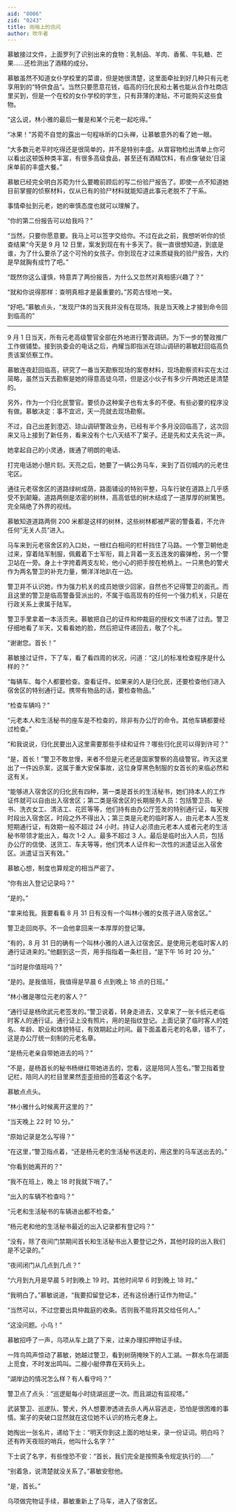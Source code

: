 ```yaml
---
aid: "0006"
zid: "0243"
title: 岗哨上的讯问
author: 吹牛者
---
```


慕敏接过文件，上面罗列了识别出来的食物：乳制品、羊肉、香蕉、牛轧糖、芒果……还检测出了酒精的成分。

慕敏虽然不知道女仆学校里的菜谱，但是她很清楚，这里面牵扯到好几种只有元老享用到的“特供食品”。当然只要愿意花钱，临高的归化民和土著也能从合作社商店里买到，但是一个在校的女仆学校的学生，只有菲薄的津贴，不可能购买这些食物。

“这么说，林小雅的最后一餐是和某个元老一起吃得。”

“冰果！”苏菀不自觉的露出一句程咏昕的口头禅，让慕敏意外的看了她一眼。

“大多数元老平时吃得还是很简单的，并不是特别丰盛。从胃容物检出清单上你可以看出这顿饭种类丰富，有很多高级食品，甚至还有酒精饮料，有点像‘破处’日滚床单前的丰盛大餐。”

慕敏已经完全明白苏菀为什么要瞻前顾后的写二份验尸报告了。即使一点不知道她目前掌握的侦察材料，仅从已有的验尸材料就能知道此事元老脱不了干系。

事情牵扯到元老，她的审慎态度也就可以理解了。

“你的第二份报告可以给我吗？”

“当然，只要你愿意要。我马上可以签字交给你。不过在此之前，我想听听你的侦查结果“今天是 9 月 12 日里，案发到现在有十多天了。我一直很想知道，到底是谁，为了什么要杀了这个可怜的女孩子。你到现在才过来质疑我的验尸报告，大约是早就胸有成竹了吧。”

“既然你这么谨慎，特意弄了两份报告，为什么又忽然对真相感兴趣了？”

“就和你说得那样：查明真相才是最重要的。”苏菀古怪地一笑。

“好吧。”慕敏点头，“发现尸体的当天我并没有在现场。我是当天晚上才接到命令回到临高的”

---

9 月 1 日当天，所有元老高级警官全部在外地进行警政调研。为下一步的警政推广工作做铺垫。接到执委会的电话之后，冉耀当即指派在琼山调研的慕敏赶回临高负责该案侦察工作。

慕敏连夜赶回临高，研究了一番当天勘察现场的案卷材料，现场勘察资料实在太过简略，虽然当天去勘察是她的得意高徒乌项，但是这小伙子有多少斤两她还是清楚的。

另外，作为一个归化民警官。要侦办这种案子也有太多的不便。有些必要的程序没有做。慕敏决定：事不宜迟，天一亮就去现场勘察。

不过，自己出差到澄迈、琼山调研警政业务，已经有半个多月没回临高了，这次回来又马上接到了新任务，看来没有个七八天结不了案子。还是先和丈夫先说一声。

她拿起自己的小灵通，拨通了明朗的电话、

打完电话她小憩片刻。天亮之后，她要了一辆公务马车，来到了百仞城内的元老住宅区。

通往元老宿舍区的道路绿树成荫，路面铺设的特别平整，马车行驶在道路上几乎感受不到颠簸。道路两侧是浓密的树林，高高低低的树木结成了一道厚厚的树篱笆。完全隔绝了外界的视线。

慕敏知道道路两侧 200 米都是这样的树林，这些树林都被严密的警备着，不允许任何“无关人员”进入。

马车来到元老宿舍区的入口处，一根红白相间的栏杆挡住了马路。一个警卫朝他走过来，穿着陆军制服，佩戴着下士军衔，肩上背着一支五连发的霰弹枪，另一个警卫站在一旁。身上十字挎着两支左轮，他小心的把手按在枪柄上。一只黑色的警犬作为两名警卫的补充力量，懒洋洋地趴在一边。

警卫并不认识她，作为强力机关的成员她很少回家，自然也不记得警卫的面孔。而且这里的警卫是临高警备营派出的，不属于临高现有的任何一个强力机关，只是在行政关系上隶属于陆军。

警卫手里拿着一本活页夹。慕敏把自己的证件和仲裁庭的授权文书递了过去。警卫仔细地看了半天，又看看她的脸，然后把证件递回去，敬了个礼。

“谢谢您。首长！”

慕敏接过证件，下了车，看了看四周的状况，问道：“这儿的标准检查程序是什么样的？”

“每辆车、每个人都要检查。查看证件。如果来的人是归化民，还要检查他们进入宿舍区的特别通行证。携带有物品的话，要检查物品。”

“检查车辆吗？”

“元老本人和生活秘书的座车是不检查的，除非有办公厅的命令。其他车辆都要经过检查。”

“和我说说，归化民要出入这里需要那些手续和证件？哪些归化民可以得到许可？”

“是，首长！”警卫不敢怠慢，来者不但是元老还是国家警察的高级警官。昨天这里出了一件凶杀案，这属于重大安保事故，这位身穿黑色制服的女首长的来临必然和这有关。

“能够进入宿舍区的归化民有四种，第一类是首长的生活秘书，她们持本人的工作证件就可以自由出入宿舍区；第二类是宿舍区的长期服务人员：包括警卫员、秘书、洗衣女工、清洁工、花匠等等，他们持有由办公厅签发的特别通行证，每天按时段出入宿舍区，时段之外不得出入；第三类是元老的临时客人，由元老本人签发短期通行证，有效期一般不超过 24 小时。持证人必须由元老本人或者元老的生活秘书带领才能出入，每次 1-2 人。最多不超过 3 人。最后是临时出入人员，包括办公厅的信使、送货工、车夫等等，他们凭本人证件和一次性的派遣证出入宿舍区。派遣证当天有效。”

慕敏心想，制度也算规定的相当严密了。

“你有出入登记记录吗？”

“是的。”

“拿来给我。我要看看 8 月 31 日有没有一个叫林小雅的女孩子进入宿舍区。”

警卫走回岗亭。不一会他拿回来一本厚厚的登记簿。

“有的，8 月 31 日的确有一个叫林小雅的人进入过宿舍区。是使用元老临时客人的通行证进来的。”他翻到这一页，用手指指着一条栏目，“是下午 16 时 20 分。”

“当时是你值班吗？”

“是的。是我值班，我值得是早晨 6 点到晚上 18 点的日班。”

“林小雅是哪位元老的客人？”

“通行证是杨欣武元老签发的。”警卫说着，转身走进去，又拿来了一张卡纸元老临时客人的通行证。通行证上没有照片，用的是指纹登记。上面记录了临时客人的姓名、年龄、职业和体貌特征，有效期起止时间。最下面盖着元老的名章，错不了，这是办公厅统一刻制的元老名章。

“是杨元老亲自带她进去的吗？”

“不是，是杨首长的秘书杨继红带她进去的，您看，这是陪同人签名。”警卫指着登记栏，陪同人的栏目里果然歪歪扭扭的签着这个名字。

慕敏点点头。

“林小雅什么时候离开这里的？”

“当天晚上 22 时 10 分。”

“原始记录是怎么写得？”

“在这里，”警卫指点着，“还是杨元老的生活秘书送走的，用这里的马车送出去的。”

“你看到她离开的？”

“我不在班上，晚上 18 时我就下哨了。”

“出入的车辆不检查吗？”

“元老和生活秘书的车辆进出都不检查。”

“杨元老和他的生活秘书最近的出入记录都有登记吗？”

“没有，除了夜间门禁期间首长和生活秘书出入要登记之外，其他时段的出入我们是不记录的。”

“夜间闭门从几点到几点？”

“六月到九月是早晨 5 时到晚上 19 时。其他时间早 6 时到晚上 18 时。”

“我明白了。”慕敏说道，“我要扣留登记本，还有这份通行证作为物证。”

“当然可以，不过您要出具仲裁庭的收条。否则我不能将其交给任何人。”

“这没问题。小乌！”

慕敏招呼了一声，乌项从车上跳了下来，过来办理扣押物证手续。

一阵鸟鸣声惊动了慕敏，她越过警卫，看到树荫掩映下的人工湖。一群水鸟在湖面上觅食，不时发出鸣叫。二艘小艇停靠在天码头上。

“湖岸边的情况怎么样？有人看守吗？”

警卫点了点头：“巡逻艇每小时绕湖巡逻一次。而且湖边有监视塔。”

武装警卫、巡逻队、警犬，外人想要渗透进去杀人再从容逃走，恐怕是很困难的事情。案子的突破口显然就在这位她不认识的杨元老身上。

她掏出一张名片，递给下士：“明天你到这上面的地址来，录一份证词。明白吗？还有昨天夜班的哨兵，他叫什么名字？”

下士说了名字，有些惶恐不安：“首长，我们完全是按照条令规定执行的……”

“别着急，说清楚就没关系了。”慕敏安慰他。

“是，首长。”

乌项做完物证手续，慕敏重新上了马车，进入了宿舍区。
